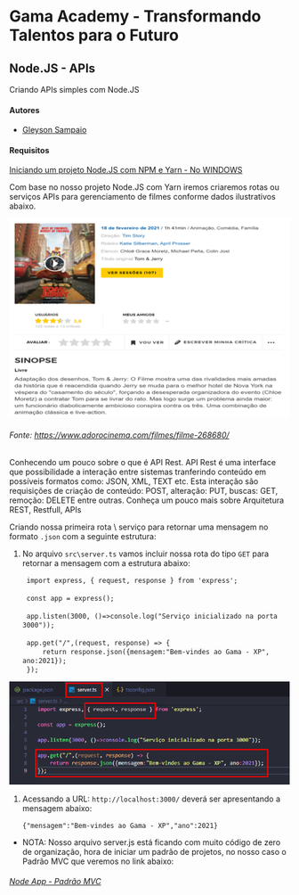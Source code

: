 # Gama Academy - Transformando Talentos para o Futuro

## Node.JS - APIs

Criando APIs simples com Node.JS

#### Autores
- [Gleyson Sampaio](https://github.com/gleyson-gama)

#### Requisitos
[Iniciando um projeto Node.JS com NPM e Yarn - No WINDOWS](https://github.com/educacao-gama/tutoriais/tree/main/node-app-yarn)

Com base no nosso projeto Node.JS com Yarn iremos criaremos rotas ou serviços APIs para gerenciamento de filmes conforme dados ilustrativos abaixo.

![](https://github.com/educacao-gama/tutoriais/blob/main/node-app-api/filme.png)

###### Fonte: https://www.adorocinema.com/filmes/filme-268680/


Conhecendo um pouco sobre o que é API Rest.
API Rest é uma interface que possibilidade a interação entre sistemas tranferindo conteúdo em possíveis formatos como: JSON, XML, TEXT etc.
Esta interação são requisições de criação de conteúdo: POST, alteração: PUT, buscas: GET, remoção: DELETE entre outras.
Conheça um pouco mais sobre Arquitetura REST, Restfull, APIs

Criando nossa primeira rota \ serviço para retornar uma mensagem no formato `.json` com a seguinte estrutura:

1. No arquivo `src\server.ts` vamos incluir nossa rota do tipo `GET` para retornar a mensagem com a estrutura abaixo:
   ```
    import express, { request, response } from 'express';

    const app = express();

    app.listen(3000, ()=>console.log("Serviço inicializado na porta 3000"));

    app.get("/",(request, response) => {
        return response.json({mensagem:"Bem-vindes ao Gama - XP", ano:2021});
    });
   ```
   
  ![](https://github.com/educacao-gama/tutoriais/blob/main/node-app-api/get-mensagem.png)

1. Acessando a URL: `http://localhost:3000/` deverá ser apresentando a mensagem abaixo: 
   ```
   {"mensagem":"Bem-vindes ao Gama - XP","ano":2021}
   ```
   

* NOTA: Nosso arquivo server.js está ficando com muito código de zero de organização, hora de iniciar um padrão de projetos, no nosso caso o Padrão MVC que veremos no link abaixo:
###### [Node App - Padrão MVC](https://github.com/educacao-gama/tutoriais/tree/main/node-app-mvc)




